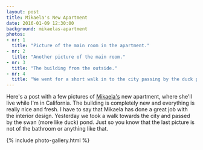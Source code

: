 ```yaml
---
layout: post
title: Mikaela's New Apartment
date: 2016-01-09 12:30:00
background: mikaelas-apartment
photos:
- nr: 1
  title: "Picture of the main room in the apartment."
- nr: 2
  title: "Another picture of the main room."
- nr: 3
  title: "The building from the outside."
- nr: 4
  title: "We went for a short walk in to the city passing by the duck pond with hundreds of ducks."
---
```


Here's a post with a few pictures of [Mikaela's](https://www.facebook.com/mikaela.blom?fref=ts) new apartment, where she'll live while I'm in California. The building is completely new and everything is really nice and fresh. I have to say that Mikaela has done a great job with the interior design. Yesterday we took a walk towards the city and passed by the swan (more like duck) pond. Just so you know that the last picture is not of the bathroom or anything like that. 

{% include photo-gallery.html %}
